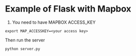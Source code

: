 # Example of Flask with Mapbox

1. You need to have MAPBOX ACCESS_KEY

```
export MAP_ACCESSKEY=<your access key>
```

Then run the server
```
python server.py
```

